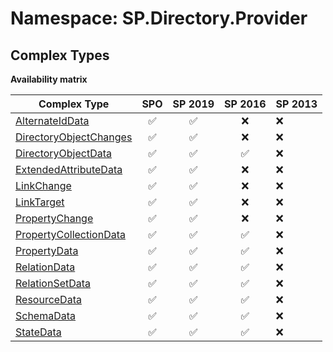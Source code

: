 # Namespace: SP.Directory.Provider

## Complex Types

**Availability matrix**

Complex Type | SPO | SP 2019 | SP 2016 | SP 2013
----------|:---:|:-------:|:-------:|:-------
[AlternateIdData](./ComplexTypes/AlternateIdData.md) | ✅ | ✅ | ❌ | ❌
[DirectoryObjectChanges](./ComplexTypes/DirectoryObjectChanges.md) | ✅ | ✅ | ❌ | ❌
[DirectoryObjectData](./ComplexTypes/DirectoryObjectData.md) | ✅ | ✅ | ✅ | ❌
[ExtendedAttributeData](./ComplexTypes/ExtendedAttributeData.md) | ✅ | ✅ | ❌ | ❌
[LinkChange](./ComplexTypes/LinkChange.md) | ✅ | ✅ | ❌ | ❌
[LinkTarget](./ComplexTypes/LinkTarget.md) | ✅ | ✅ | ❌ | ❌
[PropertyChange](./ComplexTypes/PropertyChange.md) | ✅ | ✅ | ❌ | ❌
[PropertyCollectionData](./ComplexTypes/PropertyCollectionData.md) | ✅ | ✅ | ✅ | ❌
[PropertyData](./ComplexTypes/PropertyData.md) | ✅ | ✅ | ✅ | ❌
[RelationData](./ComplexTypes/RelationData.md) | ✅ | ✅ | ✅ | ❌
[RelationSetData](./ComplexTypes/RelationSetData.md) | ✅ | ✅ | ✅ | ❌
[ResourceData](./ComplexTypes/ResourceData.md) | ✅ | ✅ | ✅ | ❌
[SchemaData](./ComplexTypes/SchemaData.md) | ✅ | ✅ | ✅ | ❌
[StateData](./ComplexTypes/StateData.md) | ✅ | ✅ | ✅ | ❌
